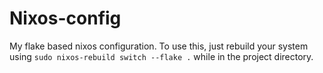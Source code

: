 # Nixos-config

My flake based nixos configuration. To use this, just rebuild your system using `sudo nixos-rebuild switch --flake .` while in the project directory.
